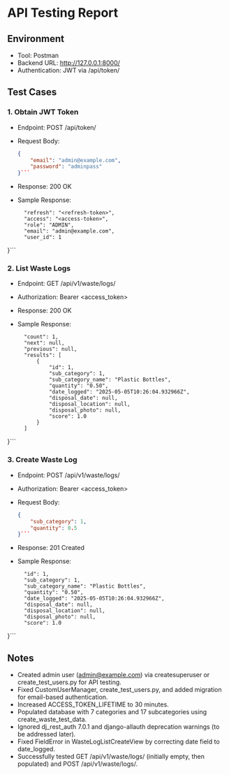 # API Testing Report

## Environment
- Tool: Postman
- Backend URL: http://127.0.0.1:8000/
- Authentication: JWT via /api/token/

## Test Cases

### 1. Obtain JWT Token
- Endpoint: POST /api/token/
- Request Body:
  ```json
  {
      "email": "admin@example.com",
      "password": "adminpass"
  }```

- Response: 200 OK

- Sample Response:

  ```{
    "refresh": "<refresh-token>",
    "access": "<access-token>",
    "role": "ADMIN",
    "email": "admin@example.com",
    "user_id": 1
}```

### 2. List Waste Logs

- Endpoint: GET /api/v1/waste/logs/
- Authorization: Bearer <access_token>
- Response: 200 OK
- Sample Response:

  ```{
    "count": 1,
    "next": null,
    "previous": null,
    "results": [
        {
            "id": 1,
            "sub_category": 1,
            "sub_category_name": "Plastic Bottles",
            "quantity": "0.50",
            "date_logged": "2025-05-05T10:26:04.932966Z",
            "disposal_date": null,
            "disposal_location": null,
            "disposal_photo": null,
            "score": 1.0
        }
    ]
}```

### 3. Create Waste Log

- Endpoint: POST /api/v1/waste/logs/
- Authorization: Bearer <access_token>
- Request Body:
  ```json
  {
      "sub_category": 1,
      "quantity": 0.5
  }```
- Response: 201 Created
- Sample Response:

  ```{
    "id": 1,
    "sub_category": 1,
    "sub_category_name": "Plastic Bottles",
    "quantity": "0.50",
    "date_logged": "2025-05-05T10:26:04.932966Z",
    "disposal_date": null,
    "disposal_location": null,
    "disposal_photo": null,
    "score": 1.0
}```

## Notes
- Created admin user (admin@example.com) via createsuperuser or create_test_users.py for API testing.
- Fixed CustomUserManager, create_test_users.py, and added migration for email-based authentication.
- Increased ACCESS_TOKEN_LIFETIME to 30 minutes.
- Populated database with 7 categories and 17 subcategories using create_waste_test_data.
- Ignored dj_rest_auth 7.0.1 and django-allauth deprecation warnings (to be addressed later).
- Fixed FieldError in WasteLogListCreateView by correcting date field to date_logged.
- Successfully tested GET /api/v1/waste/logs/ (initially empty, then populated) and POST /api/v1/waste/logs/.